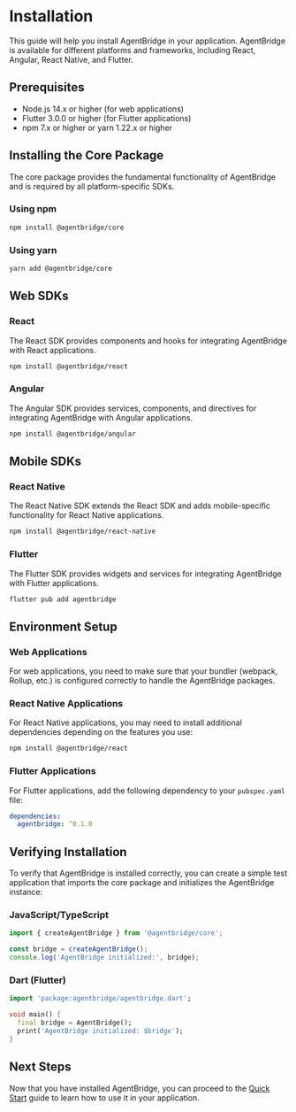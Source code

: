 # Installation

This guide will help you install AgentBridge in your application. AgentBridge is available for different platforms and frameworks, including React, Angular, React Native, and Flutter.

## Prerequisites

- Node.js 14.x or higher (for web applications)
- Flutter 3.0.0 or higher (for Flutter applications)
- npm 7.x or higher or yarn 1.22.x or higher

## Installing the Core Package

The core package provides the fundamental functionality of AgentBridge and is required by all platform-specific SDKs.

### Using npm

```bash
npm install @agentbridge/core
```

### Using yarn

```bash
yarn add @agentbridge/core
```

## Web SDKs

### React

The React SDK provides components and hooks for integrating AgentBridge with React applications.

```bash
npm install @agentbridge/react
```

### Angular

The Angular SDK provides services, components, and directives for integrating AgentBridge with Angular applications.

```bash
npm install @agentbridge/angular
```

## Mobile SDKs

### React Native

The React Native SDK extends the React SDK and adds mobile-specific functionality for React Native applications.

```bash
npm install @agentbridge/react-native
```

### Flutter

The Flutter SDK provides widgets and services for integrating AgentBridge with Flutter applications.

```bash
flutter pub add agentbridge
```

## Environment Setup

### Web Applications

For web applications, you need to make sure that your bundler (webpack, Rollup, etc.) is configured correctly to handle the AgentBridge packages.

### React Native Applications

For React Native applications, you may need to install additional dependencies depending on the features you use:

```bash
npm install @agentbridge/react
```

### Flutter Applications

For Flutter applications, add the following dependency to your `pubspec.yaml` file:

```yaml
dependencies:
  agentbridge: ^0.1.0
```

## Verifying Installation

To verify that AgentBridge is installed correctly, you can create a simple test application that imports the core package and initializes the AgentBridge instance:

### JavaScript/TypeScript

```typescript
import { createAgentBridge } from '@agentbridge/core';

const bridge = createAgentBridge();
console.log('AgentBridge initialized:', bridge);
```

### Dart (Flutter)

```dart
import 'package:agentbridge/agentbridge.dart';

void main() {
  final bridge = AgentBridge();
  print('AgentBridge initialized: $bridge');
}
```

## Next Steps

Now that you have installed AgentBridge, you can proceed to the [Quick Start](quick-start.md) guide to learn how to use it in your application. 